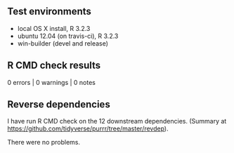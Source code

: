## Test environments
* local OS X install, R 3.2.3
* ubuntu 12.04 (on travis-ci), R 3.2.3
* win-builder (devel and release)

## R CMD check results

0 errors | 0 warnings | 0 notes

## Reverse dependencies

I have run R CMD check on the 12 downstream dependencies.
(Summary at https://github.com/tidyverse/purrr/tree/master/revdep). 
  
There were no problems.
